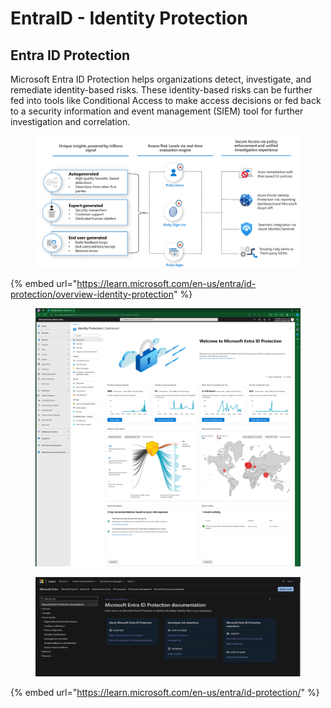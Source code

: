 # EntraID - Identity Protection

## Entra ID Protection <a href="#what-is-microsoft-entra-id-protection" id="what-is-microsoft-entra-id-protection"></a>

Microsoft Entra ID Protection helps organizations detect, investigate, and remediate identity-based risks. These identity-based risks can be further fed into tools like Conditional Access to make access decisions or fed back to a security information and event management (SIEM) tool for further investigation and correlation.

<figure><img src="../../.gitbook/assets/image (2) (1).png" alt=""><figcaption></figcaption></figure>

{% embed url="https://learn.microsoft.com/en-us/entra/id-protection/overview-identity-protection" %}

<figure><img src="../../.gitbook/assets/image (1) (1) (1) (1).png" alt=""><figcaption></figcaption></figure>



<figure><img src="../../.gitbook/assets/image (2) (1) (1).png" alt=""><figcaption></figcaption></figure>

{% embed url="https://learn.microsoft.com/en-us/entra/id-protection/" %}



